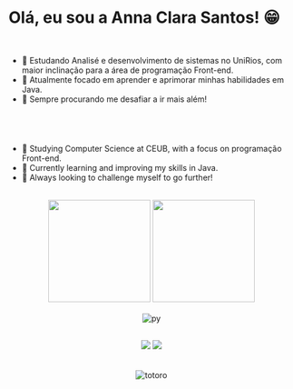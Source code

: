 # Olá, eu sou a Anna Clara Santos! 😁

<br/>

- 🔭 Estudando Analisé e desenvolvimento de sistemas no UniRios, com maior inclinação para a área de programação Front-end.
- 🌱 Atualmente focado em aprender e aprimorar minhas habilidades em Java.
- 🚀 Sempre procurando me desafiar a ir mais além!

#

<br/>

- 🔭 Studying Computer Science at CEUB, with a focus on programação Front-end.
- 🌱 Currently learning and improving my skills in Java.
- 🚀 Always looking to challenge myself to go further!

<br/>

<div align="center">
  <img height="180cm" src="https://github-readme-stats.vercel.app/api?username=RelativeTexar&show_icons=true&theme=slateorange"/>
  <img height="180cm" src="https://github-readme-stats.vercel.app/api/top-langs/?username=RelativeTexar&layout=compact&langs_count=16&theme=slateorange"/>
</div>

<br/>

<div align="center" style="display: inline_block">
  <img align="center" alt="py" src="https://img.shields.io/badge/Python-3776AB?style=for-the-badge&logo=python&logoColor=white" />
</div>

##

<div align="center"> 
  <a href="https://www.instagram.com/gabrieleal_a/" target="_blank"><img src="https://img.shields.io/badge/-Instagram-%23E4405F?style=for-the-badge&logo=instagram&logoColor=white" target="_blank"></a>
  <a href="mailto:assislealg@gmail.com"><img src="https://img.shields.io/badge/-Gmail-%23333?style=for-the-badge&logo=gmail&logoColor=white" target="_blank"></a>
</div>

<br/>
<br/>

<div align="center">
  <img align="center" alt="totoro" src="https://mir-s3-cdn-cf.behance.net/project_modules/hd/06a22446366801.5851795421436.gif" />
</div>
